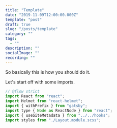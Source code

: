 ```yaml
---
title: "Template"
date: "2019-11-09T12:00:00.000Z"
template: "post"
draft: true
slug: "/posts/template"
category: ""
tags:
  - ""
description: ""
socialImage: ""
recording: ""
---
```


So basically this is how you should do it.

Let's start off with some imports.

```javascript
// @flow strict
import React from "react";
import Helmet from "react-helmet";
import { withPrefix } from "gatsby";
import type { Node as ReactNode } from "react";
import { useSiteMetadata } from "../../hooks";
import styles from "./Layout.module.scss";
```
